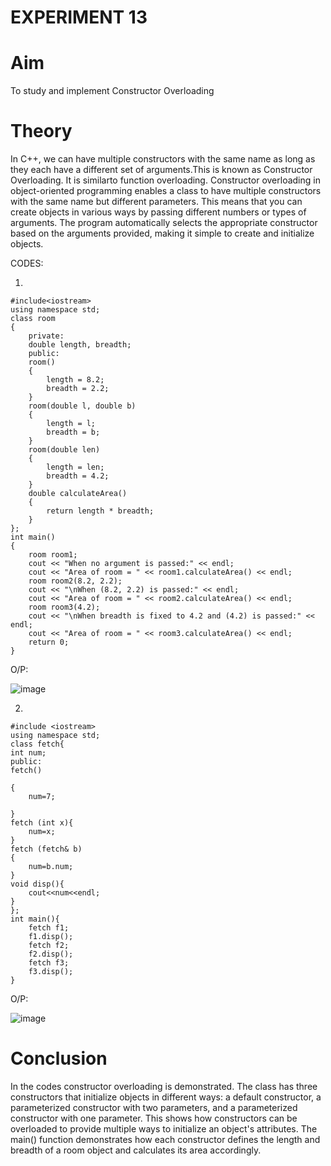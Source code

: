 # EXPERIMENT 13
# Aim
To study and implement Constructor Overloading
# Theory

In C++, we can have multiple constructors with the same name as long as they each have a different set of arguments.This is known as Constructor Overloading. It is similarto function overloading. 
Constructor overloading in object-oriented programming enables a class to have multiple constructors with the same name but different parameters. This means that you can create objects in various ways by passing different numbers or types of arguments. The program automatically selects the appropriate constructor based on the arguments provided, making it simple to create and initialize objects.

CODES:

1. 
```
#include<iostream>
using namespace std;
class room
{
    private: 
    double length, breadth;
    public:
    room()
    {
        length = 8.2;
        breadth = 2.2;
    }
    room(double l, double b)
    {
        length = l;
        breadth = b; 
    }
    room(double len)
    {
        length = len;
        breadth = 4.2;
    }
    double calculateArea()
    {
        return length * breadth;
    }
};
int main()
{
    room room1;
    cout << "When no argument is passed:" << endl;
    cout << "Area of room = " << room1.calculateArea() << endl;
    room room2(8.2, 2.2);
    cout << "\nWhen (8.2, 2.2) is passed:" << endl;
    cout << "Area of room = " << room2.calculateArea() << endl;
    room room3(4.2);
    cout << "\nWhen breadth is fixed to 4.2 and (4.2) is passed:" << endl;
    cout << "Area of room = " << room3.calculateArea() << endl;
    return 0;
}
```

O/P:

![image](https://github.com/user-attachments/assets/5b72005b-71b0-4232-b93a-f9d080e7771b)

2.
```
#include <iostream>
using namespace std;
class fetch{
int num;
public:
fetch()

{
    num=7;
   
}
fetch (int x){
    num=x;
}
fetch (fetch& b)
{
    num=b.num;
}
void disp(){
    cout<<num<<endl;
}
};
int main(){
    fetch f1;
    f1.disp();
    fetch f2;
    f2.disp();
    fetch f3;
    f3.disp();
}
```
O/P:

![image](https://github.com/user-attachments/assets/27828dea-bf97-4037-a0fc-24ef7c913e97)

# Conclusion
In the codes constructor overloading is demonstrated. The class has three constructors that initialize objects in different ways: a default constructor, a parameterized constructor with two parameters, and a parameterized constructor with one parameter. This shows how constructors can be overloaded to provide multiple ways to initialize an object's attributes. The main() function demonstrates how each constructor defines the length and breadth of a room object and calculates its area accordingly.
